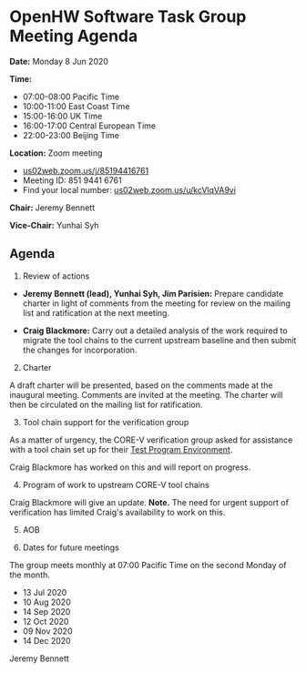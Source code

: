 # OpenHW Software Task Group Meeting Agenda

**Date:** Monday 8 Jun 2020

**Time:**

- 07:00-08:00 Pacific Time
- 10:00-11:00 East Coast Time
- 15:00-16:00 UK Time
- 16:00-17:00 Central European Time
- 22:00-23:00 Beijing Time

**Location:** Zoom meeting

- [us02web.zoom.us/j/85194416761](https://us02web.zoom.us/j/85194416761)
- Meeting ID: 851 9441 6761
- Find your local number: [us02web.zoom.us/u/kcVlqVA9vi](https://us02web.zoom.us/u/kcVlqVA9vi)

**Chair:** Jeremy Bennett

**Vice-Chair:** Yunhai Syh

## Agenda

1. Review of actions

- **Jeremy Bennett (lead), Yunhai Syh, Jim Parisien:** Prepare candidate charter in light of comments from the meeting for review on the mailing list and ratification at the next meeting.

- **Craig Blackmore:** Carry out a detailed analysis of the work required to migrate the tool chains to the current upstream baseline and then submit the changes for incorporation.

2. Charter

A draft charter will be presented, based on the comments made at the inaugural meeting.  Comments are invited at the meeting.  The charter will then be circulated on the mailing list for ratification.

3. Tool chain support for the verification group

As a matter of urgency, the CORE-V verification group asked for assistance with a tool chain set up for their [Test Program Environment](https://core-v-docs-verif-strat.readthedocs.io/en/latest/test_program_environment.html).

Craig Blackmore has worked on this and will report on progress.

4. Program of work to upstream CORE-V tool chains

Craig Blackmore will give an update.  **Note.** The need for urgent support of verification has limited Craig's availability to work on this.

5. AOB

6. Dates for future meetings

The group meets monthly at 07:00 Pacific Time on the second Monday of the month.

- 13 Jul 2020
- 10 Aug 2020
- 14 Sep 2020
- 12 Oct 2020
- 09 Nov 2020
- 14 Dec 2020


Jeremy Bennett

